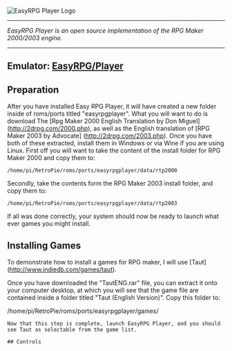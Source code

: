  

![EasyRPG Player Logo](https://easy-rpg.org/images/easyrpg-player.png)
***
_EasyRPG Player is an open source implementation of the RPG Maker 2000/2003 engine._
***
## Emulator: [EasyRPG/Player](https://github.com/EasyRPG/Player)

## Preparation

After you have installed Easy RPG Player, it will have created a new folder inside of roms/ports titled "easyrpgplayer". What you will want to do is download The [Rpg Maker 2000 English Translation by Don Miguel] (http://2drpg.com/2000.php), as well as the English translation of [RPG Maker 2003 by Advocate] (http://2drpg.com/2003.php).
Once you have both of these extracted, install them in Windows or via Wine if you are using Linux.
First off you will want to take the content of the install folder for RPG Maker 2000 and copy them to:
```
/home/pi/RetroPie/roms/ports/easyrpgplayer/data/rtp2000
```
Secondly, take the contents form the RPG Maker 2003 install folder, and copy them to:
```
/home/pi/RetroPie/roms/ports/easyrpgplayer/data/rtp2003
```
If all was done correctly, your system should now be ready to launch what ever games you might install. 

## Installing Games

To demonstrate how to install a games for RPG maker, I will use [Taut] (http://www.indiedb.com/games/taut).

Once you have downloaded the "TautENG.rar" file, you can extract it onto your computer desktop, at which you will see that the game file are contained inside a folder titled "Taut (English Version)". Copy this folder to:

/home/pi/RetroPie/roms/ports/easyrpgplayer/games/
```
Now that this step is complete, launch EasyRPG Player, and you should see Taut as selectable from the game list. 

## Controls


